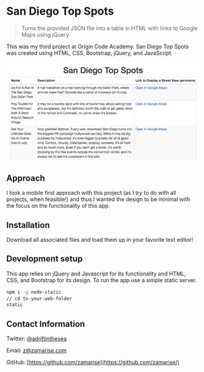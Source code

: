 # San Diego Top Spots
>  Turns the provided JSON file into a table in HTML with links to Google Maps using jQuery.

This was my third project at Origin Code Academy. San Diego Top Spots was created using HTML, CSS, Bootstrap, jQuery, and JavaScript.

![](san-diego-top-spots.png)

## Approach

I took a mobile first approach with this project (as I try to do with all projects, when feasible!) and thus I wanted the design to be minimal with the focus on the functionality of this app.

## Installation

Download all associated files and load them up in your favorite text editor!

## Development setup

This app relies on jQuery and Javascript for its functionality and HTML, CSS, and Bootstrap for its design. To run the app use a simple static server.

```sh
npm i -g node-static
// cd to-your-web-folder
static
```


## Contact Information

Twitter: [@adriftinthesea](https://twitter.com/adriftinthesea)

Email: z@zamarise.com

GitHub: [https://github.com/zamarise](https://github.com/zamarise/)
